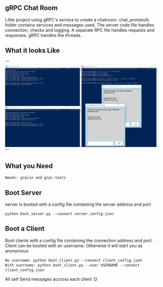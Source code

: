 ## gRPC Chat Room ##

Little project using gRPC's service to create a chatroom.
chat_protobufs folder contains services and messages used.
The server code file handles connection, checks and logging. A separate RPC file handles requests and responses.
gRPC handles the threads.

## What it looks Like ##
'''
![Alt text](examples/chat_example.JPG?raw=true "Example chat and logs")
'''

## What you Need ##

```
Needs: grpcio and grpc-tools
```

## Boot Server ##
server is booted with a config file containing the server address and port
```
python boot_server.py --connect server_config.json
```

## Boot a Client ##
Boot clients with a config file containing the connection address and port. 
Client can be booted with an username. Otherwise it will start you as anonymous
```
No username: python boot_client.py --connect client_config.json
With username: python boot_client.py --user USERNAME --connect client_config.json
```

All set! Send messages accross each client :D
